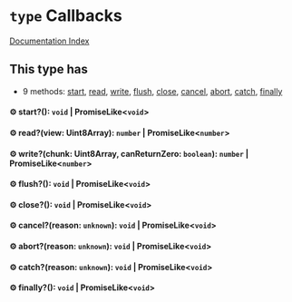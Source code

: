 # `type` Callbacks

[Documentation Index](../README.md)

## This type has

- 9 methods:
[start](#-start-void--promiselikevoid),
[read](#-readview-uint8array-number--promiselikenumber),
[write](#-writechunk-uint8array-canreturnzero-boolean-number--promiselikenumber),
[flush](#-flush-void--promiselikevoid),
[close](#-close-void--promiselikevoid),
[cancel](#-cancelreason-unknown-void--promiselikevoid),
[abort](#-abortreason-unknown-void--promiselikevoid),
[catch](#-catchreason-unknown-void--promiselikevoid),
[finally](#-finally-void--promiselikevoid)


#### ⚙ start?(): `void` | PromiseLike\<`void`>



#### ⚙ read?(view: Uint8Array): `number` | PromiseLike\<`number`>



#### ⚙ write?(chunk: Uint8Array, canReturnZero: `boolean`): `number` | PromiseLike\<`number`>



#### ⚙ flush?(): `void` | PromiseLike\<`void`>



#### ⚙ close?(): `void` | PromiseLike\<`void`>



#### ⚙ cancel?(reason: `unknown`): `void` | PromiseLike\<`void`>



#### ⚙ abort?(reason: `unknown`): `void` | PromiseLike\<`void`>



#### ⚙ catch?(reason: `unknown`): `void` | PromiseLike\<`void`>



#### ⚙ finally?(): `void` | PromiseLike\<`void`>



